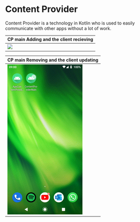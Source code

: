 # Content Provider

Content Provider is a technology in Kotlin who is used to easily communicate with other apps without a lot of work.

CP main Adding and the client recieving| 
:---------------------------|
![](https://github.com/LeonardoBalestere/Kotlin./blob/main/Content%20Provider/Adding.gif?raw=true)  |

CP main Removing and the client updating| 
:---------------------------|  
![](https://github.com/LeonardoBalestere/Kotlin./blob/main/Content%20Provider/removing.gif?raw=true)  |
